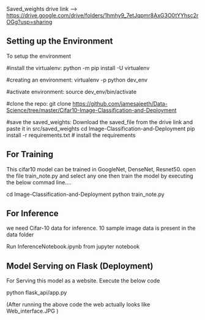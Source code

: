 Saved_weights drive link -->  https://drive.google.com/drive/folders/1hmhy9_7etJqpmr8AxG3O0tYYhsc2rOGg?usp=sharing

## Setting up the Environment

To setup the environment 

#install the virtualenv: 
python -m pip install -U virtualenv 

#creating an environment: 
virtualenv -p python dev_env

#activate environment: 
source dev_env/bin/activate 

#clone the repo: 
git clone https://github.com/jamesajeeth/Data-Science/tree/master/Cifar10-Image-Classification-and-Deployment

#save the saved_weights: 
Download the saved_file from the drive link and paste it in src/saved_weights
cd Image-Classification-and-Deployment
pip install -r requirements.txt # install the requirements



## For Training

This cifar10 model can be trained in GoogleNet, DenseNet, Resnet50.
open the file train_note.py and select any one then train the model by executing the below commad line....

cd Image-Classification-and-Deployment
python train_note.py 


## For Inference

 we need Cifar-10 data for inference. 10 sample image data is present in the data folder


Run InferenceNotebook.ipynb from jupyter notebook


## Model Serving on Flask (Deployment)

For Serving this model as a website. Execute the below code


python flask_api/app.py

(After running the above code the web actually looks like Web_interface.JPG )
